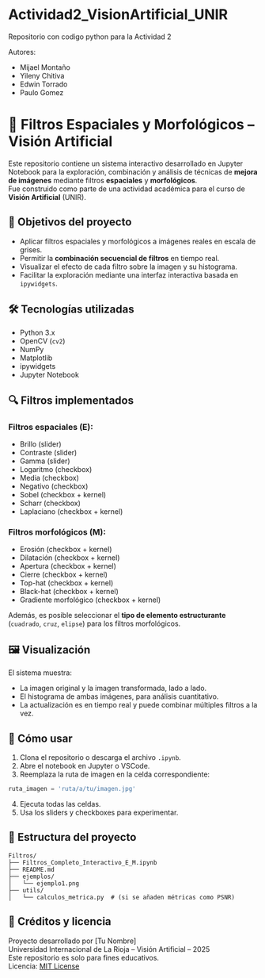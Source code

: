 # Actividad2_VisionArtificial_UNIR
Repositorio con codigo python para la Actividad 2

Autores:
  - Mijael Montaño
  - Yileny Chitiva
  - Edwin Torrado
  - Paulo Gomez

# 🧪 Filtros Espaciales y Morfológicos – Visión Artificial

Este repositorio contiene un sistema interactivo desarrollado en Jupyter Notebook para la exploración, combinación y análisis de técnicas de **mejora de imágenes** mediante filtros **espaciales** y **morfológicos**.  
Fue construido como parte de una actividad académica para el curso de **Visión Artificial** (UNIR).

## 🎯 Objetivos del proyecto

- Aplicar filtros espaciales y morfológicos a imágenes reales en escala de grises.
- Permitir la **combinación secuencial de filtros** en tiempo real.
- Visualizar el efecto de cada filtro sobre la imagen y su histograma.
- Facilitar la exploración mediante una interfaz interactiva basada en `ipywidgets`.

## 🛠️ Tecnologías utilizadas

- Python 3.x  
- OpenCV (`cv2`)  
- NumPy  
- Matplotlib  
- ipywidgets  
- Jupyter Notebook

## 🔍 Filtros implementados

### Filtros espaciales (E):

- Brillo (slider)
- Contraste (slider)
- Gamma (slider)
- Logaritmo (checkbox)
- Media (checkbox)
- Negativo (checkbox)
- Sobel (checkbox + kernel)
- Scharr (checkbox)
- Laplaciano (checkbox + kernel)

### Filtros morfológicos (M):

- Erosión (checkbox + kernel)
- Dilatación (checkbox + kernel)
- Apertura (checkbox + kernel)
- Cierre (checkbox + kernel)
- Top-hat (checkbox + kernel)
- Black-hat (checkbox + kernel)
- Gradiente morfológico (checkbox + kernel)

Además, es posible seleccionar el **tipo de elemento estructurante** (`cuadrado`, `cruz`, `elipse`) para los filtros morfológicos.

## 🖼️ Visualización

El sistema muestra:
- La imagen original y la imagen transformada, lado a lado.
- El histograma de ambas imágenes, para análisis cuantitativo.
- La actualización es en tiempo real y puede combinar múltiples filtros a la vez.

## 🚀 Cómo usar

1. Clona el repositorio o descarga el archivo `.ipynb`.
2. Abre el notebook en Jupyter o VSCode.
3. Reemplaza la ruta de imagen en la celda correspondiente:

```python
ruta_imagen = 'ruta/a/tu/imagen.jpg'
```

4. Ejecuta todas las celdas.
5. Usa los sliders y checkboxes para experimentar.

## 📁 Estructura del proyecto

```
Filtros/
├── Filtros_Completo_Interactivo_E_M.ipynb
├── README.md
├── ejemplos/
│   └── ejemplo1.png
├── utils/
│   └── calculos_metrica.py  # (si se añaden métricas como PSNR)
```

## 📄 Créditos y licencia

Proyecto desarrollado por [Tu Nombre]  
Universidad Internacional de La Rioja – Visión Artificial – 2025  
Este repositorio es solo para fines educativos.  
Licencia: [MIT License](LICENSE)
